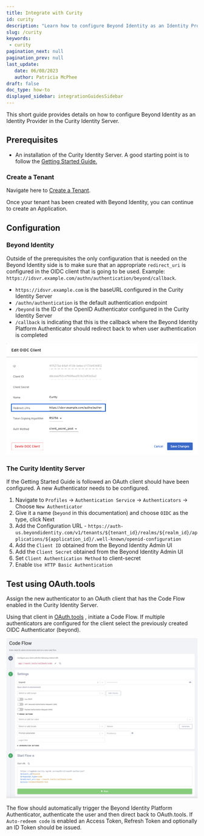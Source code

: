```yaml
---
title: Integrate with Curity
id: curity
description: "Learn how to configure Beyond Identity as an Identity Provider in the Curity Identity Server."
slug: /curity
keywords: 
 - curity
pagination_next: null
pagination_prev: null
last_update: 
   date: 06/08/2023
   author: Patricia McPhee
draft: false
doc_type: how-to
displayed_sidebar: integrationGuidesSidebar
---
```





This short guide provides details on how to configure Beyond Identity as an Identity Provider in the Curity Identity Server.

## Prerequisites

* An installation of the Curity Identity Server. A good starting point is to follow the [Getting Started Guide.](https://curity.io/resources/getting-started/)

### Create a Tenant
Navigate here to [Create a Tenant](https://www.beyondidentity.com/developers/signup).

Once your tenant has been created with Beyond Identity, you can continue to create an Application. 

## Configuration

### Beyond Identity

Outside of the prerequisites the only configuration that is needed on the Beyond Identity side is to make sure that an appropriate `redirect_uri` is configured in the OIDC client that is going to be used. Example: `https://idsvr.example.com/authn/authentication/beyond/callback`.

*  `https://idsvr.example.com` is the baseURL configured in the Curity Identity Server 
*  `/authn/authentication` is the default authentication endpoint
*  `/beyond` is the ID of the OpenID Authenticator configured in the Curity Identity Server 
*  `/callback` is indicating that this is the callback where the Beyond Identity Platform
Authenticator should redirect back to when user authentication is completed

![sso-curity-1](../images/integration-guides/sso-curity-1.png)

### The Curity Identity Server

If the Getting Started Guide is followed an OAuth client should have been configured. A new Authenticator needs to be configured.

1. Navigate to `Profiles` -> `Authentication Service` -> `Authenticators` -> Choose `New Authenticator`
2. Give it a name (`beyond` in this documentation) and choose `OIDC` as the type, click Next
3. Add the Configuration URL - `https://auth-us.beyondidentity.com/v1/tenants/${tenant_id}/realms/${realm_id}/applications/${application_id}/.well-known/openid-configuration`
4. Add the `Client ID` obtained from the Beyond Identity Admin UI
5. Add the `Client Secret` obtained from the Beyond Identity Admin UI 
6. Set `Client Authentication Method` to client-secret
7. Enable `Use HTTP Basic Authentication`

## Test using OAuth.tools

Assign the new authenticator to an OAuth client that has the Code Flow enabled in the Curity Identity Server.

Using that client in [OAuth.tools](https://oauth.tools) , initiate a Code Flow. If multiple authenticators are configured for the client select the previously created OIDC Authenticator (beyond).

![sso-curity-2](../images/integration-guides/sso-curity-2.png)

The flow should automatically trigger the Beyond Identity Platform Authenticator, authenticate the user and then direct back to OAuth.tools. If `Auto-redeem code` is enabled an Access Token, Refresh Token and optionally an ID Token should be issued.